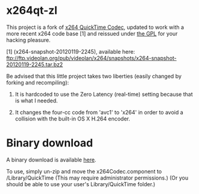 x264qt-zl
=========

This project is a fork of <a
href="http://developer.berlios.de/projects/x264qtcodec/">x264
QuickTime Codec</a>, updated to work with
a more recent x264 code base [1] and reissued under
<a href="http://www.gnu.org/licenses/gpl-2.0.html">the GPL</a> for your hacking pleasure.

[1] (x264-snapshot-20120119-2245), available here: ftp://ftp.videolan.org/pub/videolan/x264/snapshots/x264-snapshot-20120119-2245.tar.bz2

Be advised that this little project takes two liberties (easily
changed by forking and recompiling):

  1. It is hardcoded to use the Zero Latency (real-time) setting
  because that is what I needed.

  2. It changes the four-cc code from 'avc1' to 'x264' in order to
  avoid a collision with the built-in OS X H.264 encoder.

Binary download
===============

A binary download is available <a
href="x264qt-zl/raw/master/zips/2012-02-13-x264Codec.component.zip">here</a>.

To use, simply un-zip and move the x264Codec.component to
/Library/QuickTime (This may require administrator permissions.)  (Or
you should be able to use your user's Library/QuickTime folder.)
